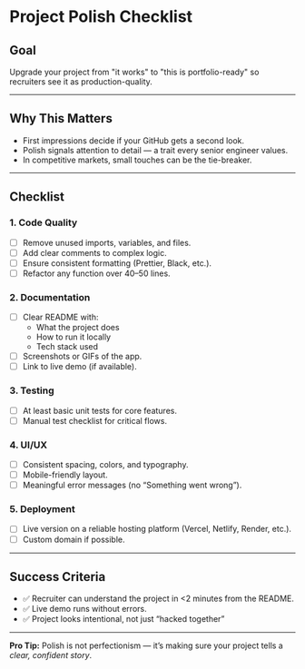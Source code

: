 # Project Polish Checklist

## Goal

Upgrade your project from "it works" to "this is portfolio-ready" so recruiters see it as production-quality.

---

## Why This Matters

- First impressions decide if your GitHub gets a second look.
- Polish signals attention to detail — a trait every senior engineer values.
- In competitive markets, small touches can be the tie-breaker.

---

## Checklist

### 1. Code Quality

- [ ] Remove unused imports, variables, and files.
- [ ] Add clear comments to complex logic.
- [ ] Ensure consistent formatting (Prettier, Black, etc.).
- [ ] Refactor any function over 40–50 lines.

### 2. Documentation

- [ ] Clear README with:
    - What the project does
    - How to run it locally
    - Tech stack used
- [ ] Screenshots or GIFs of the app.
- [ ] Link to live demo (if available).

### 3. Testing

- [ ] At least basic unit tests for core features.
- [ ] Manual test checklist for critical flows.

### 4. UI/UX

- [ ] Consistent spacing, colors, and typography.
- [ ] Mobile-friendly layout.
- [ ] Meaningful error messages (no “Something went wrong”).

### 5. Deployment

- [ ] Live version on a reliable hosting platform (Vercel, Netlify, Render, etc.).
- [ ] Custom domain if possible.

---

## Success Criteria

- ✅ Recruiter can understand the project in <2 minutes from the README.
- ✅ Live demo runs without errors.
- ✅ Project looks intentional, not just “hacked together”

---

**Pro Tip:** Polish is not perfectionism — it’s making sure your project tells a *clear, confident story*.

